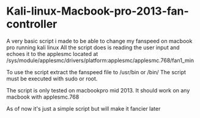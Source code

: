# Kali-linux-Macbook-pro-2013-fan-controller


A very basic script i made to be able to change my fanspeed on macbook pro running kali linux
All the script does is reading the user input and echoes it to the applesmc located at /sys/module/applesmc/drivers/platform:applesmc/applesmc.768/fan1_min



To use the script extract the fanspeed file to /usr/bin or /bin/
The script must be executed with sudo or root.

The script is only tested on macbookpro mid 2013. It should work on any macbook with applesmc.768

As of now it's just a simple script but will make it fancier later

